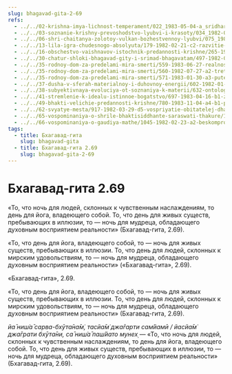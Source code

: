 ```yaml
---
slug: bhagavad-gita-2-69
refs:
  - ../../02-krishna-imya-lichnost-temperament/022_1983-05-04-a_sridharmj_rabstvo_u_absoluta-vysochayshaya_svoboda.md
  - ../../03-soznanie-krishny-prevoshodstvo-lyubvi-i-krasoty/034_1982-05-15-a-b1_sridharmj_znamja_bozhestvennoj_ljubvi.md
  - ../../06-shri-chaitanya-zolotoy-vulkan-bozhestvennoy-lyubvi/075_1982-05-04-a2-b1_sridharmj_nitjananda_prabhu_i_shri_chajtanja-velikodushnye_rasprostraniteli_soznanija_krishny.md
  - ../../13-lila-igra-chudesnogo-absolyuta/179-1982-02-21-c2-razvitie-i-novizna-dve-harakteristiki-lily-gospoda.md
  - ../../16-obschestvo-vaishnavov-istochnik-predannosti-krishne/265-1982-11-05-b3-c-obshhenie-s-vajshnavami-pozvolit-dostich-tseli-chelovecheskoj-zhizni.md
  - ../../30-chatur-shloki-bhagavad-gity-i-srimad-bhagavatam/497-1982-06-19-b5-hari-katha-istochnik-zhizni-obyasnenie-chatur-shloki-bhagavad-gity.md
  - ../../35-rodnoy-dom-za-predelami-mira-smerti/559-1983-06-27-realnost-very-za-predelami-mira-smerti.md
  - ../../35-rodnoy-dom-za-predelami-mira-smerti/560-1982-07-27-a2-tretya-mirovaya-vojna-postarajtes-zhit-v-vechnosti.md
  - ../../35-rodnoy-dom-za-predelami-mira-smerti/571-1983-01-30-a3-puteshestvie-na-rodinu-dushi.md
  - ../../37-dusha-v-sferah-materialnoy-i-duhovnoy-energii/602-1982-01-19-a1-probuzhdenie-vnutrennej-sklonnosti-dushi.md
  - ../../38-subyektivnaya-evoluciya-ot-soznaniya-k-materii/632-ontologiya-pr-ch-7-2-bodrstvovanie-son-i-glubokij-son-v-shrimad-bhagavatam.md
  - ../../41-stremlenie-k-idealu-istinnoe-bogatstvo/697-1983-04-16-b1-zhizn-v-stremlenii-k-idealu-obladaet-velichajshej-tsennostyu.md
  - ../../49-bhakti-velichie-predannosti-krishne/780-1983-11-04-a4-b1-prevyshe-znaniya-obyasnenie-klyuchevyh-stihov-iz-shrimad-bhagavatam.md
  - ../../62-svyatye-mesta/917-1982-03-29-d5-vospriyatie-obitatelej-dhamy-zavisit-ot-urovnya-soznaniya.md
  - ../../65-vospominaniya-o-shrile-bhaktisiddhante-saraswati-thakure/1004-1982-06-08-b4-raskrytie-vozvyshennyh-tem-dolzhno-proishodit-v-dolzhnom-umonastroenii.md
  - ../../66-vospominaniya-o-gaudiya-mathe/1045-1982-02-23-a2-beskompromissnost-i-gotovnost-idti-do-kontsa-osnova-propovedi-gaudiya-matha.md
tags:
  - title: Бхагавад-гита
    slug: bhagavad-gita
  - title: Бхагавад-гита 2.69
    slug: bhagavad-gita-2-69
---
```


# Бхагавад-гита 2.69

«То, что ночь для людей, склонных к чувственным наслаждениям, то день для йога, владеющего собой. То, что день для живых существ, пребывающих в иллюзии, то — ночь для мудреца, обладающего духовным восприятием реальности» (Бхагавад-гита, 2.69).

«То, что день для йога, владеющего собой, то — ночь для живых существ, пребывающих в иллюзии. То, что день для людей, склонных к мирским удовольствиям, то — ночь для мудреца, обладающего духовным восприятием реальности» («Бхагавад-гита», 2.69).

«Бхагавад-гита», 2.69.


«То, что день для йога, владеющего собой, то — ночь для живых существ, пребывающих в иллюзии. То, что день для людей, склонных к мирским удовольствиям, то — ночь для мудреца, обладающего духовным восприятием реальности» (Бхагавад-гита, 2.69).


*йа̄ ниш́а̄ сарва-бхӯта̄на̄м̇, тасйа̄м̇ джа̄гарти сам̇йамӣ / йасйа̄м̇ джа̄грати бхӯта̄ни, са̄ ниш́а̄ паш́йато мунех̣* — «То, что ночь для людей, склонных к чувственным наслаждениям, то день для йога, владеющего собой. То, что день для живых существ, пребывающих в иллюзии, то — ночь для мудреца, обладающего духовным восприятием реальности» (Бхагавад-гита, 2.69).


